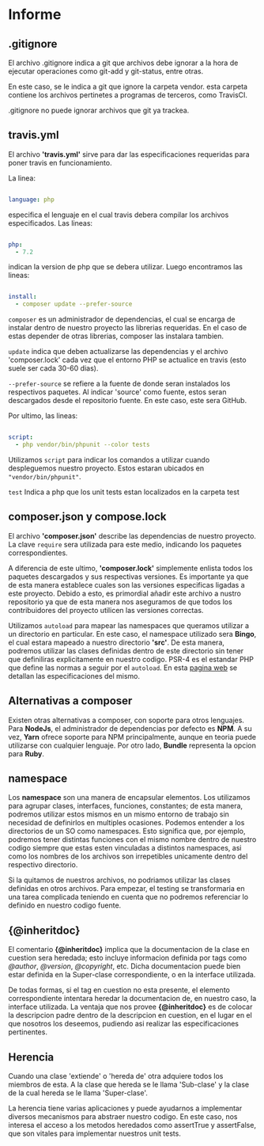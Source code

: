 # Informe

## .gitignore

El archivo .gitignore indica a git que archivos debe ignorar a la hora de ejecutar operaciones como git-add y git-status, entre otras.

En este caso, se le indica a git que ignore la carpeta vendor. esta carpeta contiene los archivos pertinetes a programas de terceros, como TravisCI.

.gitignore no puede ignorar archivos que git ya trackea.

## travis.yml

El archivo __'travis.yml'__ sirve para dar las especificaciones requeridas para poner travis en funcionamiento.

La linea:

```yml

language: php

```

especifica el lenguaje en el cual travis debera compilar los archivos especificados. Las lineas:

```yml

php:
  - 7.2

```

indican la version de php que se debera utilizar. Luego encontramos las lineas:

```yml

install:
  - composer update --prefer-source

  ```

`composer` es un administrador de dependencias, el cual se encarga de instalar dentro de nuestro proyecto las librerias requeridas. En el caso de estas depender de otras librerias, composer las instalara tambien.

`update` indica que deben actualizarse las dependencias y el archivo 'composer.lock' cada vez que el entorno PHP se actualice en travis (esto suele ser cada 30-60 dias).

`--prefer-source` se refiere a la fuente de donde seran instalados los respectivos paquetes. Al indicar 'source' como fuente, estos seran descargados desde el repositorio fuente. En este caso, este sera GitHub.

Por ultimo, las lineas:

```yml

script:
  - php vendor/bin/phpunit --color tests

  ```

Utilizamos `script` para indicar los comandos a utilizar cuando despleguemos nuestro proyecto. Estos estaran ubicados en `"vendor/bin/phpunit"`.

`test` Indica a php que los unit tests estan localizados en la carpeta test

## composer.json y compose.lock

El archivo __'composer.json'__ describe las dependencias de nuestro proyecto. La clave `require` sera utilizada para este medio, indicando los paquetes correspondientes.

A diferencia de este ultimo, __'composer.lock'__ simplemente enlista todos los paquetes descargados y sus respectivas versiones. Es importante ya que de esta manera establece cuales son las versiones especificas ligadas a este proyecto. Debido a esto, es primordial añadir este archivo a nustro repositorio ya que de esta manera nos aseguramos de que todos los contribuidores del proyecto utilicen las versiones correctas.

Utilizamos `autoload` para mapear las namespaces que queramos utilizar a un directorio en particular. En este caso, el namespace utilizado sera __Bingo__, el cual estara mapeado a nuestro directorio __'src'__. De esta manera, podremos utilizar las clases definidas dentro de este directorio sin tener que definiliras explicitamente en nuestro codigo. PSR-4 es el estandar PHP que define las normas a seguir por el `autoload`. En esta [pagina web](https://www.php-fig.org/psr/psr-4/) se detallan las especificaciones del mismo.

## Alternativas a composer

Existen otras alternativas a composer, con soporte para otros lenguajes. Para __NodeJs__, el administrador de dependencias por defecto es __NPM__. A su vez, __Yarn__ ofrece soporte para NPM principalmente, aunque en teoria puede utilizarse con cualquier lenguaje. Por otro lado, __Bundle__ representa la opcion para __Ruby__.

## namespace

Los __namespace__ son una manera de encapsular elementos. Los utilizamos para agrupar clases, interfaces, funciones, constantes; de esta manera, podremos utilizar estos mismos en un mismo entorno de trabajo sin necesidad de definirlos en multiples ocasiones. Podemos entender a los directorios de un SO como namespaces. Esto significa que, por ejemplo, podremos tener distintas funciones con el mismo nombre dentro de nuestro codigo siempre que estas esten vinculadas a distintos namespaces, asi como los nombres de los archivos son irrepetibles unicamente dentro del respectivo directorio.

Si la quitamos de nuestros archivos, no podriamos utilizar las clases definidas en otros archivos. Para empezar, el testing se transformaria en una tarea complicada teniendo en cuenta que no podremos referenciar lo definido en nuestro codigo fuente.

## {@inheritdoc}

El comentario __{@inheritdoc}__ implica que la documentacion de la clase en cuestion sera heredada; esto incluye informacion definida por tags como  _@author_, _@version_, _@copyright_, etc.
Dicha documentacion puede bien estar definida en la Super-clase correspondiente, o en la interface utilizada.

De todas formas, si el tag en cuestion no esta presente, el elemento correspondiente intentara heredar la documentacion de, en nuestro caso, la interface utilizada. La ventaja que nos provee __{@inheritdoc}__ es de colocar la descripcion padre dentro de la descripcion en cuestion, en el lugar en el que nosotros los deseemos, pudiendo asi realizar las especificaciones pertinentes.

## Herencia

Cuando una clase 'extiende' o 'hereda de' otra adquiere todos los miembros de esta. A la clase que hereda se le llama 'Sub-clase' y la clase de la cual hereda se le llama 'Super-clase'.

La herencia tiene varias aplicaciones y puede ayudarnos a implementar diversos mecanismos para abstraer nuestro codigo. En este caso, nos interesa el acceso a los metodos heredados como assertTrue y assertFalse, que son vitales para implementar nuestros unit tests.
